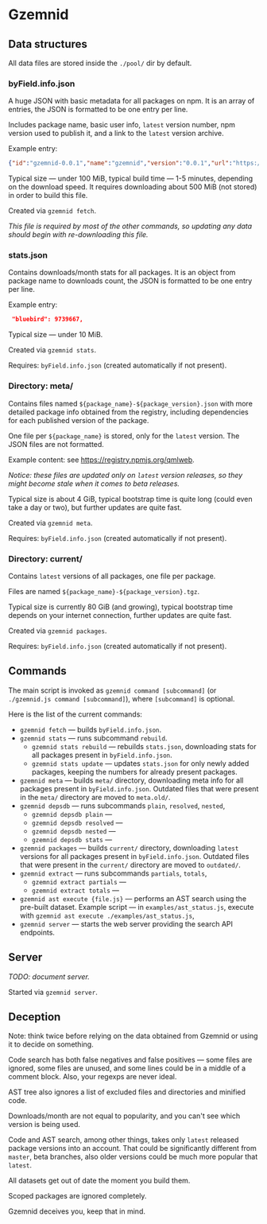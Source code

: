 # Gzemnid

## Data structures

All data files are stored inside the `./pool/` dir by default.

### byField.info.json

A huge JSON with basic metadata for all packages on npm. It is an array of entries, the JSON is formatted to be one entry per line.

Includes package name, basic user info, `latest` version number, npm version used to publish it, and a link to the `latest` version archive.

Example entry:
```json
{"id":"gzemnid-0.0.1","name":"gzemnid","version":"0.0.1","url":"https://github.com/ChALkeR/Gzemnid/issues","user":{"name":"chalker","email":"chalkerx@gmail.com"},"npm":"3.9.2","node":"6.2.0","tar":"http://registry.npmjs.org/gzemnid/-/gzemnid-0.0.1.tgz"},
```

Typical size — under 100 MiB, typical build time — 1-5 minutes, depending on the download speed.
It requires downloading about 500 MiB (not stored) in order to build this file.

Created via `gzemnid fetch`.

_This file is required by most of the other commands, so updating any data should begin with re-downloading this file._

### stats.json

Contains downloads/month stats for all packages. It is an object from package name to downloads count, the JSON is formatted to be one entry per line.

Example entry:
```json
 "bluebird": 9739667,
```

Typical size — under 10 MiB.

Created via `gzemnid stats`.

Requires: `byField.info.json` (created automatically if not present).

### Directory: meta/

Contains files named `${package_name}-${package_version}.json` with more detailed package info obtained from the registry, including dependencies for each published version of the package.

One file per `${package_name}` is stored, only for the `latest` version. The JSON files are not formatted.

Example content: see <https://registry.npmjs.org/qmlweb>.

_Notice: these files are updated only on `latest` version releases, so they might become stale when it comes to beta releases._

Typical size is about 4 GiB, typical bootstrap time is quite long (could even take a day or two), but further updates are quite fast.

Created via `gzemnid meta`.

Requires: `byField.info.json` (created automatically if not present).

### Directory: current/

Contains `latest` versions of all packages, one file per package.

Files are named `${package_name}-${package_version}.tgz`.

Typical size is currently 80 GiB (and growing), typical bootstrap time depends on your internet connection, further updates are quite fast.

Created via `gzemnid packages`.

Requires: `byField.info.json` (created automatically if not present).

## Commands

The main script is invoked as `gzemnid command [subcommand]` (or `./gzemnid.js command [subcommand]`),
where `[subcommand]` is optional.

Here is the list of the current commands:
  * `gzemnid fetch` — builds `byField.info.json`.
  * `gzemnid stats` — runs subcommand `rebuild`.
    * `gzemnid stats rebuild` — rebuilds `stats.json`, downloading stats for all packages present in `byField.info.json`.
    * `gzemnid stats update` — updates `stats.json` for only newly added packages, keeping the numbers for already present packages.
  * `gzemnid meta` — builds `meta/` directory, downloading meta info for all packages present in `byField.info.json`. Outdated files that were present in the `meta/` directory are moved to `meta.old/`.
  * `gzemnid depsdb` — runs subcommands `plain`, `resolved`, `nested`,
    * `gzemnid depsdb plain` —
    * `gzemnid depsdb resolved` —
    * `gzemnid depsdb nested` —
    * `gzemnid depsdb stats` —
  * `gzemnid packages` — builds `current/` directory, downloading `latest` versions for all packages present in `byField.info.json`. Outdated files that were present in the `current/` directory are moved to `outdated/`.
  * `gzemnid extract` — runs subcommands `partials`, `totals`,
    * `gzemnid extract partials` —
    * `gzemnid extract totals` —
  * `gzemnid ast execute {file.js}` — performs an AST search using the pre-built dataset. Example script — in `examples/ast_status.js`, execute with `gzemnid ast execute ./examples/ast_status.js`,
  * `gzemnid server` — starts the web server providing the search API endpoints.

## Server

_TODO: document server._

Started via `gzemnid server`.

## Deception

Note: think twice before relying on the data obtained from Gzemnid or using it to decide on something.

Code search has both false negatives and false positives — some files are ignored, some files are unused, and some lines could be in a middle of a comment block. Also, your regexps are never ideal.

AST tree also ignores a list of excluded files and directories and minified code.

Downloads/month are not equal to popularity, and you can't see which version is being used.

Code and AST search, among other things, takes only `latest` released package versions into an account. That could be significantly different from `master`, beta branches, also older versions could be much more popular that `latest`.

All datasets get out of date the moment you build them.

Scoped packages are ignored completely.

Gzemnid deceives you, keep that in mind.
